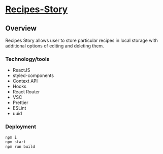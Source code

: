 # [Recipes-Story](https://vhynot.github.io/recipes-story)

## Overview

Recipes Story allows user to store particular recipes in local storage with additional options of editing and deleting them.

### Technology/tools

-   ReactJS
-   styled-components
-   Context API
-   Hooks
-   React Router
-   VSC
-   Prettier
-   ESLint
-   uuid

### Deployment

```bash
npm i
npm start
npm run build
```
